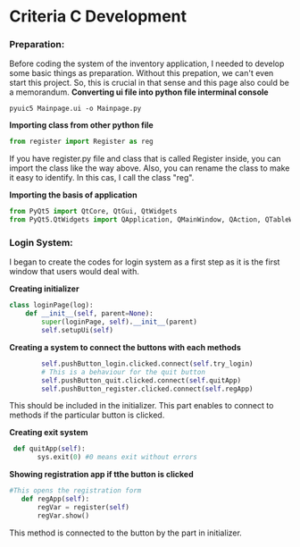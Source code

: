 # Criteria C Development #
### Preparation:
Before coding the system of the inventory application, I needed to develop some basic things as preparation.
Without this prepation, we can't even start this project. So, this is crucial in that sense and this page also could be a memorandum.
**Converting ui file into python file interminal console**
```
pyuic5 Mainpage.ui -o Mainpage.py
```
**Importing class from other python file**
```.py
from register import Register as reg
```
If you have register.py file and class that is called Register inside, you can import the class like the way above. Also, you can rename the class to make it easy to identify. In this cas, I call the class "reg".

**Importing the basis of application**
```.py
from PyQt5 import QtCore, QtGui, QtWidgets
from PyQt5.QtWidgets import QApplication, QMainWindow, QAction, QTableWidgetItem
```

### Login System:
I began to create the codes for login system as a first step as it is the first window that users would deal with.

**Creating initializer**
```.py
class loginPage(log):
    def __init__(self, parent=None):
        super(loginPage, self).__init__(parent)
        self.setupUi(self)
```
**Creating a system to connect the buttons with each methods**
```.py
        self.pushButton_login.clicked.connect(self.try_login)
        # This is a behaviour for the quit button
        self.pushButton_quit.clicked.connect(self.quitApp)
        self.pushButton_register.clicked.connect(self.regApp)
 ```
 This should be included in the initializer. This part enables to connect to methods if the particular button is clicked.
 
 **Creating exit system**
 ```.py
  def quitApp(self):
        sys.exit(0) #0 means exit without errors
 ```
 **Showing registration app if tthe button is clicked**
 ```.py
 #This opens the registration form
    def regApp(self):
        regVar = register(self)
        regVar.show()
```
This method is connected to the button by the part in initializer.
 

